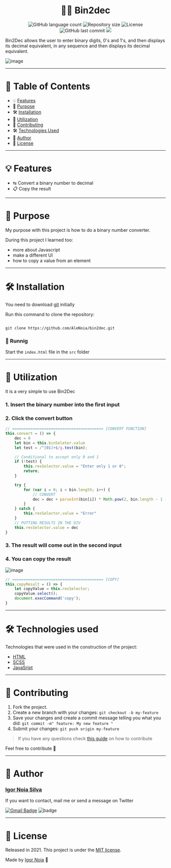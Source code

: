 <h1 align="center">
    👨‍💻 Bin2dec
</h1>
<p align="center">
<img alt="GitHub language count" src="https://img.shields.io/github/languages/count/AleNoia/bin2dec?color=%2304D361"> <img alt="Repository size" src="https://img.shields.io/github/repo-size/AleNoia/bin2dec"> <img alt="License" src="https://img.shields.io/badge/license-MIT-brightgreen"> <img alt="GitHub last commit" src="https://img.shields.io/github/last-commit/AleNoia/bin2dec"> <a href="https://github.com/florinpop17/app-ideas/blob/master/Projects/1-Beginner/Bin2Dec-App.md">
  <img src="https://img.shields.io/badge/App%20Ideas%20-Beginner-%2304D361">
</a>
</p>

Bin2Dec allows the user to enter binary digits, 0's and 1's, and then displays its decimal equivalent, in any sequence and then displays its decimal equivalent.

![image](https://user-images.githubusercontent.com/82424777/119282290-7ea1db00-bc0f-11eb-9ac3-96a094b0ff29.png)

***
# 📌 Table of Contents
* 💡 [Features](#features)
* 🎯 [Purpose](#Purpose)
* 🛠 [Installation](#Installation)
* 📝 [Utilization](#Utilization)
* 🤝 [Contributing](#Contributing) 
* 🛠 [Technologies Used](#TechnologiesUsed)
* 👋 [Author](#Author)
* 🧾 [License](#License)
***

# <a name="features"></a>💡 Features

* ⇆ Convert a binary number to decimal
* 📋 Copy the result

***

# <a name="Purpose"></a>🎯 Purpose

My purpose with this project is how to do a binary number converter.

During this project I learned too:

  * more about Javascript 
  * make a different UI
  * how to copy a value from an element

***

# <a name="Installation"></a>🛠 Installation

You need to download [git](https://git-scm.com) initially

Run this command to clone the repository:

```git

git clone https://github.com/AleNoia/bin2dec.git

```
### 🎲 Runnig
Start the ```index.html``` file in the ```src``` folder

***

# <a name="Utilization"></a>📝 Utilization

It is a very simple to use Bin2Dec

### 1. Insert the binary number into the first input
### 2. Click the convert button
```javascript
// ======================================== [CONVERT FUNCTION]
this.convert = () => {
    dec = 0
    let bin = this.binSeletor.value
    let test = /^[01]+$/g.test(bin);

    // Conditional to accept only 0 and 1
    if (!test) {
        this.resSelector.value = "Enter only 1 or 0";
        return;
    }

    try {
        for (var i = 0; i < bin.length; i++) {
            // CONVERT
            dec = dec + parseInt(bin[i]) * Math.pow(2, bin.length - 1 - i);
        }
    } catch {
        this.resSelector.value = "Error"
    }
    // PUTTING RESULTS IN THE DIV
    this.resSelector.value = dec
}
```
### 3. The result will come out in the second input
### 4. You can copy the result

 ![image](https://user-images.githubusercontent.com/82424777/119283158-88790d80-bc12-11eb-84fa-49092da4bf9b.png)

```javascript
// ======================================== [COPY]
this.copyResult = () => {
    let copyValue = this.resSelector;
    copyValue.select();
    document.execCommand('copy');
}
```

***
# <a name="TechnologiesUsed"></a>🛠 Technologies used

Technologies that were used in the construction of the project:

- [HTML](https://html.com)
- [SCSS](https://sass-lang.com)
- [JavaSript](https://www.javascript.com)

***
# <a name="Contributing"></a>🤝 Contributing

1. Fork the project.
2. Create a new branch with your changes: ```git checkout -b my-feature```
3. Save your changes and create a commit message telling you what you did: ```git commit -m" feature: My new feature "```
4. Submit your changes: ```git push origin my-feature```

> If you have any questions check [this guide](https://github.com/unform/unform/blob/main/.github/CONTRIBUTING.md) on how to contribute
 
Feel free to contribute 🙂

***
# <a name="Author"></a>👋 Author

### [Igor Noia Silva](https://github.com/AleNoia)

If you want to contact, mail me or send a message on Twitter

[![Gmail Badge](https://img.shields.io/badge/-alexandreigor88@gmail.com-c14438?style=flat-square&logo=Gmail&logoColor=white&link=mailto:alexandreigor88@gmail.com)](mailto:alexandreigor88@gmail.com)  ![badge](https://img.shields.io/twitter/url?label=%40IgorNoiaSilva&style=social&url=https%3A%2F%2Ftwitter.com%2FIgorNoiaSilva)

***
# <a name="License"></a>🧾 License

Released in 2021. This project is under the [MIT license](https://github.com/AleNoia/bin2dec/blob/main/LICENSE).

Made by [Igor Noia](https://github.com/AleNoia) 👋
